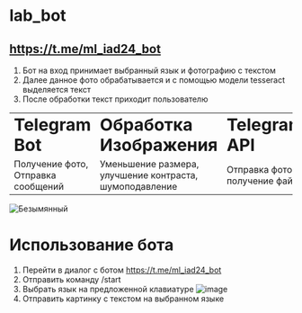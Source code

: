 # lab_bot

## https://t.me/ml_iad24_bot

1. Бот на вход принимает выбранный язык и фотографию с текстом
2. Далее данное фото обрабатывается и с помощью модели tesseract выделяется текст
3. После обработки текст приходит пользователю


<table border="0">
 <tr>
    <td><b style="font-size:30px">Telegram Bot </b></td>
    <td><b style="font-size:30px">Обработка Изображения  </b></td>
    <td><b style="font-size:30px">Telegram API </b></td>
    <td><b style="font-size:30px">OCR (Tesseract) </b></td>
 </tr>
 <tr>
    <td>Получение фото, Отправка сообщений </td>
    <td> Уменьшение размера, улучшение контраста, шумоподавление </td>                        
    <td> Отправка фото, получение файла </td>
    <td> Распознавание текста </td>
 </tr>
</table>

![Безымянный](https://github.com/user-attachments/assets/8693f255-2e6a-48de-a20e-23703b2e4cdf)

# Использование бота

1) Перейти в диалог с ботом https://t.me/ml_iad24_bot
2) Отправить команду /start
3) Выбрать язык на предложенной клавиатуре
![image](https://github.com/user-attachments/assets/c02464f0-6268-4654-8de1-9e045c1cd4ca)
4) Отправить картинку с текстом на выбранном языке







